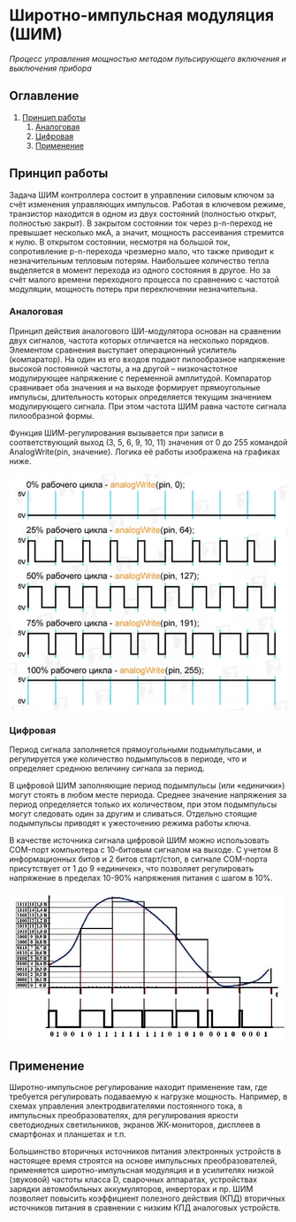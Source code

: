 # Широтно-импульсная модуляция (ШИМ)
*Процесс управления мощностью методом пульсирующего включения и выключения прибора*
## Оглавление
1. [Принцип работы](#principle-of-operation)
   1. [Аналоговая](#analog)
   2. [Цифровая](#digit)
   2. [Применение](#application)

<a name="principle-of-operation"></a>
## Принцип работы
Задача ШИМ контроллера состоит в управлении силовым ключом за счёт изменения управляющих импульсов. Работая в ключевом режиме, транзистор находится в одном из двух состояний (полностью открыт, полностью закрыт). В закрытом состоянии ток через p-n-переход не превышает несколько мкА, а значит, мощность рассеивания стремится к нулю. В открытом состоянии, несмотря на большой ток, сопротивление p-n-перехода чрезмерно мало, что также приводит к незначительным тепловым потерям. Наибольшее количество тепла выделяется в момент перехода из одного состояния в другое. Но за счёт малого времени переходного процесса по сравнению с частотой 
модуляции, мощность потерь при переключении незначительна.

<a name="analog"></a>
### Аналоговая

Принцип действия аналогового ШИ-модулятора основан на сравнении двух сигналов, частота которых отличается на несколько порядков. Элементом сравнения выступает операционный усилитель (компаратор). На один из его входов подают пилообразное напряжение высокой постоянной частоты, а на другой – низкочастотное модулирующее напряжение с переменной амплитудой. Компаратор сравнивает оба значения и на выходе формирует прямоугольные импульсы, длительность которых определяется текущим значением модулирующего сигнала. При этом частота ШИМ равна частоте сигнала пилообразной формы.

Функция ШИМ-регулирования вызывается при записи в соответствующий выход (3, 5, 6, 9, 10, 11) значения от 0 до 255 командой AnalogWrite(pin, значение). Логика её работы изображена на графиках ниже.

![](images/analog-pwm.jpg)

<a name="digit"></a>
### Цифровая
Период сигнала заполняется прямоугольными подымпульсами, и регулируется уже количество подымпульсов в периоде, что и определяет среднюю величину сигнала за период.

В цифровой ШИМ заполняющие период подымпульсы (или «единички») могут стоять в любом месте периода. Среднее значение напряжения за период определяется только их количеством, при этом подымпульсы могут следовать один за другим и сливаться. Отдельно стоящие подымпульсы приводят к ужесточению режима работы ключа.

В качестве источника сигнала цифровой ШИМ можно использовать COM-порт компьютера с 10-битовым сигналом на выходе. С учетом 8 информационных битов и 2 битов старт/стоп, в сигнале COM-порта присутствует от 1 до 9 «единичек», что позволяет регулировать напряжение в пределах 10-90% напряжения питания с шагом в 10%.

![](/images/digit-pwm.jpg)


<a name="application"></a>
## Применение
Широтно-импульсное регулирование находит применение там, где требуется регулировать подаваемую к нагрузке мощность. Например, в схемах управления электродвигателями постоянного тока, в импульсных преобразователях, для регулирования яркости светодиодных светильников, экранов ЖК-мониторов, дисплеев в смартфонах и планшетах и т.п.

Большинство вторичных источников питания электронных устройств в настоящее время строятся на основе импульсных преобразователей, применяется широтно-импульсная модуляция и в усилителях низкой (звуковой) частоты класса D, сварочных аппаратах, устройствах зарядки автомобильных аккумуляторов, инверторах и пр. ШИМ позволяет повысить коэффициент полезного действия (КПД) вторичных источников питания в сравнении с низким КПД аналоговых устройств.